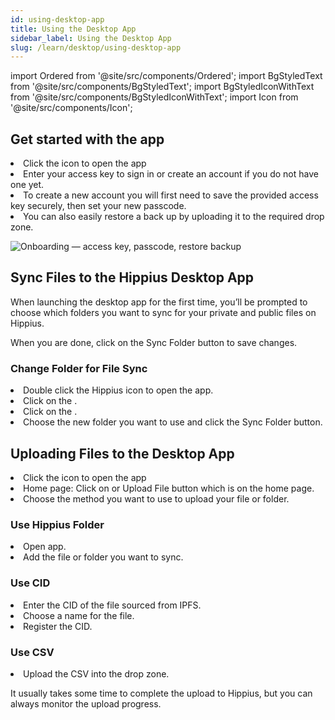 ```yaml
---
id: using-desktop-app
title: Using the Desktop App
sidebar_label: Using the Desktop App
slug: /learn/desktop/using-desktop-app
---
```


import Ordered from '@site/src/components/Ordered';
import BgStyledText from '@site/src/components/BgStyledText';
import BgStyledIconWithText from '@site/src/components/BgStyledIconWithText';
import Icon from '@site/src/components/Icon';

## Get started with the app

<Ordered>
  <li>Click the <Icon /> icon to open the app</li>
  <li>Enter your access key to sign in or create an account if you do not have one yet.</li>
  <li>To create a new account you will first need to save the provided access key securely, then set your new passcode.</li>
  <li>You can also easily restore a back up by uploading it to the required drop zone.</li>
</Ordered>

![Onboarding — access key, passcode, restore backup](/img/desktop/using-get-started.png)

## Sync Files to the Hippius Desktop App

When launching the desktop app for the first time, you’ll be prompted to choose which folders you want to sync for your private and public files on Hippius.

When you are done, click on the <BgStyledText>Sync Folder</BgStyledText> button to save changes.

### Change Folder for File Sync

<Ordered>
  <li>Double click the Hippius <Icon /> icon to open the app.</li>
  <li>Click on the <BgStyledIconWithText text="Settings" icon="Settings" />.</li>
  <li>Click on the <BgStyledIconWithText text="File Settings" icon="File" />.</li>
  <li>Choose the new folder you want to use and click the <BgStyledText>Sync Folder</BgStyledText> button.</li>
</Ordered>

## Uploading Files to the Desktop App

<Ordered>
  <li>Click the <Icon /> icon to open the app</li>
  <li>Home page: Click on <BgStyledIconWithText text="Files" icon="DocumentText" /> or <BgStyledText>Upload File</BgStyledText> button which is on the home page.</li>
  <li>Choose the method you want to use to upload your file or folder.</li>
</Ordered>

### Use Hippius Folder

<Ordered>
  <li>Open app.</li>
  <li>Add the file or folder you want to sync.</li>
</Ordered>

### Use CID

<Ordered>
  <li>Enter the CID of the file sourced from IPFS.</li>
  <li>Choose a name for the file.</li>
  <li>Register the CID.</li>
</Ordered>

### Use CSV

<Ordered>
  <li>Upload the CSV into the drop zone.</li>
</Ordered>

It usually takes some time to complete the upload to Hippius, but you can always monitor the upload progress.
